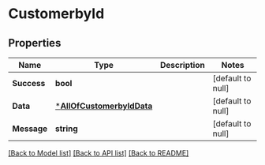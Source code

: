 # CustomerbyId

## Properties
Name | Type | Description | Notes
------------ | ------------- | ------------- | -------------
**Success** | **bool** |  | [default to null]
**Data** | [***AllOfCustomerbyIdData**](AllOfCustomerbyIdData.md) |  | [default to null]
**Message** | **string** |  | [default to null]

[[Back to Model list]](../README.md#documentation-for-models) [[Back to API list]](../README.md#documentation-for-api-endpoints) [[Back to README]](../README.md)

